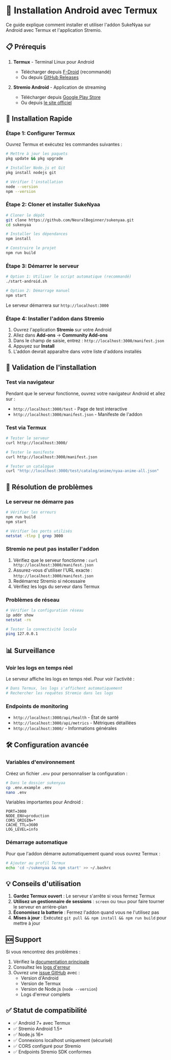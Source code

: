 # 📱 Installation Android avec Termux

Ce guide explique comment installer et utiliser l'addon SukeNyaa sur Android avec Termux et l'application Stremio.

## 📋 Prérequis

1. **Termux** - Terminal Linux pour Android
   - Télécharger depuis [F-Droid](https://f-droid.org/packages/com.termux/) (recommandé)
   - Ou depuis [GitHub Releases](https://github.com/termux/termux-app/releases)

2. **Stremio Android** - Application de streaming
   - Télécharger depuis [Google Play Store](https://play.google.com/store/apps/details?id=com.stremio.one)
   - Ou depuis [le site officiel](https://www.stremio.com/downloads)

## 🚀 Installation Rapide

### Étape 1: Configurer Termux

Ouvrez Termux et exécutez les commandes suivantes :

```bash
# Mettre à jour les paquets
pkg update && pkg upgrade

# Installer Node.js et Git
pkg install nodejs git

# Vérifier l'installation
node --version
npm --version
```

### Étape 2: Cloner et installer SukeNyaa

```bash
# Cloner le dépôt
git clone https://github.com/NeuralBeginner/sukenyaa.git
cd sukenyaa

# Installer les dépendances
npm install

# Construire le projet
npm run build
```

### Étape 3: Démarrer le serveur

```bash
# Option 1: Utiliser le script automatique (recommandé)
./start-android.sh

# Option 2: Démarrage manuel
npm start
```

Le serveur démarrera sur `http://localhost:3000`

### Étape 4: Installer l'addon dans Stremio

1. Ouvrez l'application **Stremio** sur votre Android
2. Allez dans **Add-ons** → **Community Add-ons**
3. Dans le champ de saisie, entrez : `http://localhost:3000/manifest.json`
4. Appuyez sur **Install**
5. L'addon devrait apparaître dans votre liste d'addons installés

## 🧪 Validation de l'installation

### Test via navigateur

Pendant que le serveur fonctionne, ouvrez votre navigateur Android et allez sur :
- `http://localhost:3000/test` - Page de test interactive
- `http://localhost:3000/manifest.json` - Manifeste de l'addon

### Test via Termux

```bash
# Tester le serveur
curl http://localhost:3000/

# Tester le manifeste
curl http://localhost:3000/manifest.json

# Tester un catalogue
curl "http://localhost:3000/test/catalog/anime/nyaa-anime-all.json"
```

## 🔧 Résolution de problèmes

### Le serveur ne démarre pas

```bash
# Vérifier les erreurs
npm run build
npm start

# Vérifier les ports utilisés
netstat -tlnp | grep 3000
```

### Stremio ne peut pas installer l'addon

1. Vérifiez que le serveur fonctionne : `curl http://localhost:3000/manifest.json`
2. Assurez-vous d'utiliser l'URL exacte : `http://localhost:3000/manifest.json`
3. Redémarrez Stremio si nécessaire
4. Vérifiez les logs du serveur dans Termux

### Problèmes de réseau

```bash
# Vérifier la configuration réseau
ip addr show
netstat -rn

# Tester la connectivité locale
ping 127.0.0.1
```

## 📊 Surveillance

### Voir les logs en temps réel

Le serveur affiche les logs en temps réel. Pour voir l'activité :

```bash
# Dans Termux, les logs s'affichent automatiquement
# Rechercher les requêtes Stremio dans les logs
```

### Endpoints de monitoring

- `http://localhost:3000/api/health` - État de santé
- `http://localhost:3000/api/metrics` - Métriques détaillées
- `http://localhost:3000/` - Informations générales

## 🛠️ Configuration avancée

### Variables d'environnement

Créez un fichier `.env` pour personnaliser la configuration :

```bash
# Dans le dossier sukenyaa
cp .env.example .env
nano .env
```

Variables importantes pour Android :
```env
PORT=3000
NODE_ENV=production
CORS_ORIGIN=*
CACHE_TTL=3600
LOG_LEVEL=info
```

### Démarrage automatique

Pour que l'addon démarre automatiquement quand vous ouvrez Termux :

```bash
# Ajouter au profil Termux
echo 'cd ~/sukenyaa && npm start' >> ~/.bashrc
```

## 💡 Conseils d'utilisation

1. **Gardez Termux ouvert** : Le serveur s'arrête si vous fermez Termux
2. **Utilisez un gestionnaire de sessions** : `screen` ou `tmux` pour faire tourner le serveur en arrière-plan
3. **Économisez la batterie** : Fermez l'addon quand vous ne l'utilisez pas
4. **Mises à jour** : Exécutez `git pull && npm install && npm run build` pour mettre à jour

## 🆘 Support

Si vous rencontrez des problèmes :

1. Vérifiez la [documentation principale](../README.md)
2. Consultez les [logs d'erreur](#surveillance)
3. Ouvrez une [issue GitHub](https://github.com/NeuralBeginner/sukenyaa/issues) avec :
   - Version d'Android
   - Version de Termux
   - Version de Node.js (`node --version`)
   - Logs d'erreur complets

## ✅ Statut de compatibilité

- ✅ Android 7+ avec Termux
- ✅ Stremio Android 1.5+
- ✅ Node.js 16+
- ✅ Connexions localhost uniquement (sécurisé)
- ✅ CORS configuré pour Stremio
- ✅ Endpoints Stremio SDK conformes
